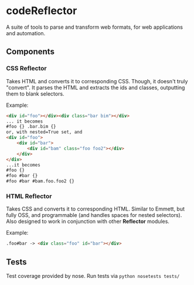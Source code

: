 # codeReflector
A suite of tools to parse and transform web formats, for web applications and automation.

## Components

### CSS Reflector

Takes HTML and converts it to corresponding CSS. Though, it doesn't truly "convert". It parses the HTML and extracts the ids and classes, outputting them to blank selectors.

Example:

```html
<div id="foo"></div><div class="bar bim"></div>
... it becomes
#foo {} .bar.bim {}
or, with nested=True set, and
<div id="foo">
    <div id="bar">
        <div id="bam" class="foo foo2"></div>
    </div>
</div>
...it becomes
#foo {}
#foo #bar {}
#foo #bar #bam.foo.foo2 {}
```

### HTML Reflector

Takes CSS and converts it to corresponding HTML. Similar to Emmett, but fully OSS, and programmable (and handles spaces for nested selectors). Also designed to work in conjunction with other **Reflector** modules.

Example:

```html
.foo#bar -> <div class="foo" id="bar"></div>
```

## Tests

Test coverage provided by nose. Run tests via ```python nosetests tests/```
